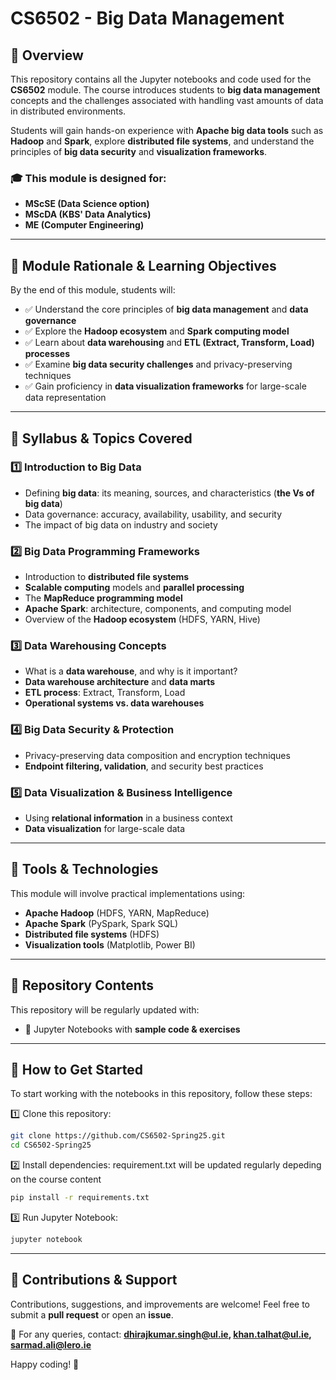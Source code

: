 # CS6502 - Big Data Management

## 📌 Overview
This repository contains all the Jupyter notebooks and code used for the **CS6502** module. The course introduces students to **big data management** concepts and the challenges associated with handling vast amounts of data in distributed environments.

Students will gain hands-on experience with **Apache big data tools** such as **Hadoop** and **Spark**, explore **distributed file systems**, and understand the principles of **big data security** and **visualization frameworks**.

### 🎓 This module is designed for:
- **MScSE (Data Science option)**  
- **MScDA (KBS' Data Analytics)**  
- **ME (Computer Engineering)**  

---

## 🎯 Module Rationale & Learning Objectives
By the end of this module, students will:
- ✅ Understand the core principles of **big data management** and **data governance**
- ✅ Explore the **Hadoop ecosystem** and **Spark computing model**
- ✅ Learn about **data warehousing** and **ETL (Extract, Transform, Load) processes**
- ✅ Examine **big data security challenges** and privacy-preserving techniques
- ✅ Gain proficiency in **data visualization frameworks** for large-scale data representation

---

## 📝 Syllabus & Topics Covered

### **1️⃣ Introduction to Big Data**
- Defining **big data**: its meaning, sources, and characteristics (**the Vs of big data**)
- Data governance: accuracy, availability, usability, and security
- The impact of big data on industry and society

### **2️⃣ Big Data Programming Frameworks**
- Introduction to **distributed file systems**
- **Scalable computing** models and **parallel processing**
- The **MapReduce programming model**
- **Apache Spark**: architecture, components, and computing model
- Overview of the **Hadoop ecosystem** (HDFS, YARN, Hive)

### **3️⃣ Data Warehousing Concepts**
- What is a **data warehouse**, and why is it important?
- **Data warehouse architecture** and **data marts**
- **ETL process**: Extract, Transform, Load
- **Operational systems vs. data warehouses**

### **4️⃣ Big Data Security & Protection**
- Privacy-preserving data composition and encryption techniques
- **Endpoint filtering, validation**, and security best practices

### **5️⃣ Data Visualization & Business Intelligence**
- Using **relational information** in a business context
- **Data visualization** for large-scale data

---

## 🔧 Tools & Technologies
This module will involve practical implementations using:
- **Apache Hadoop** (HDFS, YARN, MapReduce)
- **Apache Spark** (PySpark, Spark SQL)
- **Distributed file systems** (HDFS)
- **Visualization tools** (Matplotlib, Power BI)

---

## 📂 Repository Contents
This repository will be regularly updated with:
- 📌 Jupyter Notebooks with **sample code & exercises**


---

## 🚀 How to Get Started
To start working with the notebooks in this repository, follow these steps:

1️⃣ Clone this repository:
```bash
git clone https://github.com/CS6502-Spring25.git
cd CS6502-Spring25
```

2️⃣ Install dependencies: requirement.txt will be updated regularly depeding on the course content
```bash
pip install -r requirements.txt
```

3️⃣ Run Jupyter Notebook:
```bash
jupyter notebook
```

---

## 📢 Contributions & Support
Contributions, suggestions, and improvements are welcome! Feel free to submit a **pull request** or open an **issue**.

📩 For any queries, contact: **dhirajkumar.singh@ul.ie, khan.talhat@ul.ie, sarmad.ali@lero.ie**

Happy coding! 🚀
